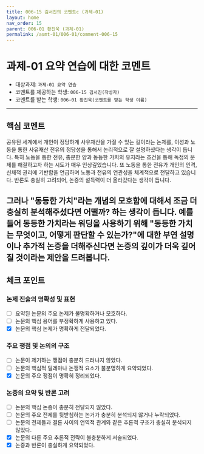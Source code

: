 ```yaml
---
title: 006-15 김서진의 코멘트c (과제-01) 
layout: home
nav_order: 15
parent: 006-01 황진욱 (과제-01)
permalink: /asmt-01/006-01/comment-006-15
---
```


# 과제-01 요약 연습에 대한 코멘트

- 대상과제: `과제-01 요약 연습`
- 코멘트를 제공하는 학생: `006-15 김서진(작성자)` 
- 코멘트를 받는 학생: `006-01 황진욱(코멘트를 받는 학생 이름)` 

---

## 핵심 코멘트


 공유된 세계에서 개인이 정당하게 사유재산을 가질 수 있는 길이라는 논제를, 이성과 노동을 통한 사유재산 전유의 정당성을 통해서 논리적으로 잘 설명하셨다는 생각이 듭니다. 특히 노동을 통한 전유, 충분한 양과 동등한 가치의 유지라는 조건을 통해 독점의 문제를 해결하고자 하는 시도가 매우 인상깊었습니다. 또 노동을 통한 전유가 개인의 인격, 신체적 권리에 기반함을 언급하며 노동과 전유의 연관성을 체계적으로 전달하고 있습니다. 반론도 충실히 고려되어, 논증의 설득력이 더 올라갔다는 생각이 듭니다.

 그러나 "동등한 가치"라는 개념의 모호함에 대해서 조금 더 충실히 분석해주셨다면 어떨까? 하는 생각이 듭니다. 예를 들어 동등한 가치라는 워딩을 사용하기 위해 "동등한 가치는 무엇이고, 어떻게 판단할 수 있는가?"에 대한 부연 설명이나 추가적 논증을 더해주신다면 논증의 깊이가 더욱 깊어질 것이라는 제안을 드려봅니다. 
---

## 체크 포인트

### 논제 진술의 명확성 및 표현  
- [ ] 요약된 논문의 주요 논제가 불명확하거나 모호하다.  
- [ ] 논문의 핵심 용어를 부정확하게 사용하고 있다.  
- [x] 논문의 핵심 논제가 명확하게 전달되었다.  

### 주요 쟁점 및 논의의 구조  
- [ ] 논문이 제기하는 쟁점이 충분히 드러나지 않았다.  
- [ ] 논문의 핵심적 딜레마나 논쟁적 요소가 불분명하게 요약되었다.  
- [x] 논문의 주요 쟁점이 명확히 정리되었다.  

### 논증의 요약 및 반론 고려  
- [ ] 논문의 핵심 논증이 충분히 전달되지 않았다.  
- [ ] 논문의 주요 전제를 뒷받침하는 논거가 충분히 분석되지 않거나 누락되었다.  
- [ ] 논문의 전제들과 결론 사이의 연역적 관계와 같은 추론적 구조가 충실히 분석되지 않았다.  
- [x] 논문의 다른 주요 추론적 전략이 불충분하게 서술되었다.
- [x] 논증과 반론이 충실하게 요약되었다. 